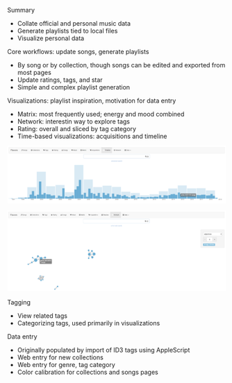 Summary
- Collate official and personal music data
- Generate playlists tied to local files
- Visualize personal data

Core workflows: update songs, generate playlists
- By song or by collection, though songs can be edited and exported from most pages
- Update ratings, tags, and star
- Simple and complex playlist generation

Visualizations: playlist inspiration, motivation for data entry
- Matrix: most frequently used; energy and mood combined
- Network: interestin way to explore tags
- Rating: overall and sliced by tag category
- Time-based visualizations: acquisitions and timeline

![screenshot of timeline visualization](https://github.com/orangejenny/flavors/blob/master/readme/timeline.png?raw=true)

![screenshot of network visualization](https://github.com/orangejenny/flavors/blob/master/readme/network.png?raw=true)

Tagging
- View related tags
- Categorizing tags, used primarily in visualizations

Data entry
- Originally populated by import of ID3 tags using AppleScript
- Web entry for new collections
- Web entry for genre, tag category
- Color calibration for collections and songs pages
